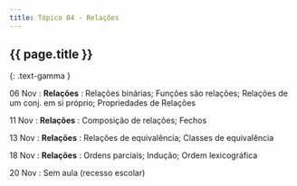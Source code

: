 ```yaml
---
title: Tópico 04 - Relações
---
```


## {{ page.title }}
{: .text-gamma }

06 Nov
: **Relações**
  : Relações binárias; Funções são relações; Relações de um conj. em si próprio; Propriedades de Relações

11 Nov
: **Relações**
  : Composição de relações; Fechos

13 Nov
: **Relações**
  : Relações de equivalência; Classes de equivalência

18 Nov
: **Relações**
  : Ordens parciais; Indução; Ordem lexicográfica

20 Nov
: Sem aula (recesso escolar)
